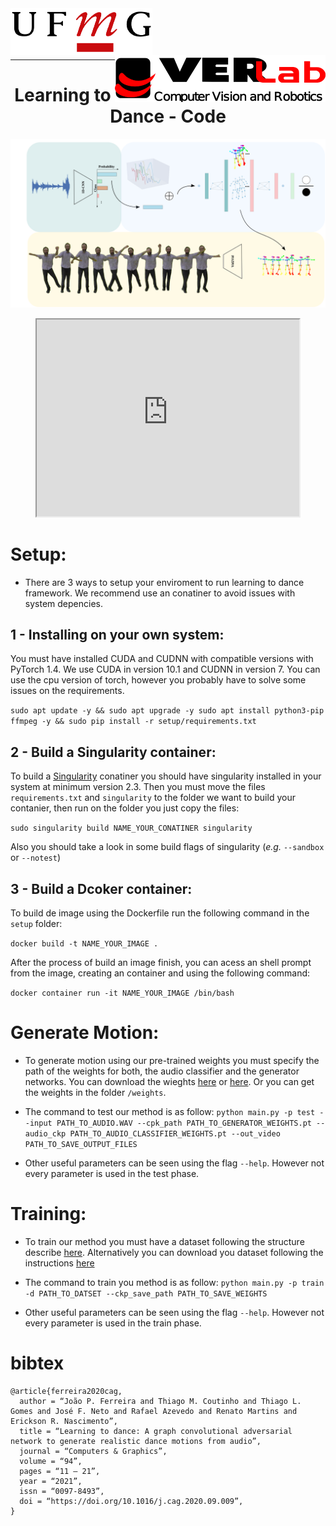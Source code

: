<link rel="stylesheet" type="./docs/assets/style.css" media="all" href="URL" />

<img align="left" width="auto" height="75" src="./docs/assets/ufmg.png">
<img align="right" width="auto" height="75" src="./docs/assets/verlab.png">
<br/>
<br/>
<br/>
<br/>
<hr>

<h1 align="center"> <b>Learning to Dance - Code </b></h1>

![Example of method.](./docs/assets/learning_to_dance.png)



<p align="center"><iframe width="420" height="315"
src="https://www.youtube.com/embed/fGDK6UkKzvA?controls=0">
</iframe></p>
<!-- (https://www.youtube.com/watch?v=fGDK6UkKzvA) -->

<!-- <video align="center" width="auto" controls> -->
  <!-- <source src="https://www.youtube.com/watch?v=fGDK6UkKzvA&feature=emb_logo" type="video/mp4"> -->
<!-- </video> -->


# Setup:

* There are 3 ways to setup your enviroment to run learning to dance framework. We recommend use an conatiner to avoid issues with system depencies.
## 1 - Installing on your own system:
  You must have installed CUDA and CUDNN with compatible versions with PyTorch 1.4. We use CUDA in version 10.1 and CUDNN in version 7. You can use the cpu version of torch, however you probably have to solve some issues on the requirements.

  ```sudo apt update -y && sudo apt upgrade -y sudo apt install python3-pip ffmpeg -y && sudo pip install -r setup/requirements.txt```
## 2 - Build a Singularity container:
  To build a [Singularity](https://sylabs.io/docs/) conatiner you should have singularity installed in your system at minimum version 2.3. Then you must move the files ```requirements.txt``` and ```singularity``` to the folder we want to build your contanier, then run on the folder you just copy the files:

  ```sudo singularity build NAME_YOUR_CONATINER singularity```

  Also you should take a look in some build flags of singularity (_e.g._ ```--sandbox``` or ```--notest```)

## 3 - Build a Dcoker container:

  To build de image using the Dockerfile run the following command in the ```setup``` folder:

  ```docker build -t NAME_YOUR_IMAGE .```

  After the process of build an image finish, you can acess an shell prompt from the image, creating an container and using the following command:

  ```docker container run -it NAME_YOUR_IMAGE /bin/bash```

# Generate Motion:

* To generate motion using our pre-trained weights you must specify the path of the weights for both, the audio classifier and the generator networks. You can download the wieghts [here]() or [here](). Or you can get the weights in the folder ```/weights```.

* The command to test our method is as follow:
```python main.py -p test --input PATH_TO_AUDIO.WAV --cpk_path PATH_TO_GENERATOR_WEIGHTS.pt --audio_ckp PATH_TO_AUDIO_CLASSIFIER_WEIGHTS.pt --out_video PATH_TO_SAVE_OUTPUT_FILES```

* Other useful parameters can be seen using the flag ```--help```. However not every parameter is used in the test phase.

# Training:

* To train our method you must have a dataset following the structure describe [here](./dataset_tools/README.md). Alternatively you can download you dataset following the instructions [here](./dataset.md)

* The command to train you method is as follow:
```python main.py -p train -d PATH_TO_DATSET --ckp_save_path PATH_TO_SAVE_WEIGHTS```

* Other useful parameters can be seen using the flag ```--help```. However not every parameter is used in the train phase.

# bibtex

```
@article{ferreira2020cag,
  author = “João P. Ferreira and Thiago M. Coutinho and Thiago L. Gomes and José F. Neto and Rafael Azevedo and Renato Martins and Erickson R. Nascimento”,
  title = “Learning to dance: A graph convolutional adversarial network to generate realistic dance motions from audio”,
  journal = “Computers & Graphics”,
  volume = “94”,
  pages = “11 – 21”,
  year = “2021”,
  issn = “0097-8493”,
  doi = “https://doi.org/10.1016/j.cag.2020.09.009”,
}
```